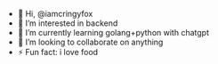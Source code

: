 - 👋 Hi, @iamcringyfox
- 👀 I’m interested in backend
- 🌱 I’m currently learning golang+python with chatgpt
- 💞️ I’m looking to collaborate on anything
- ⚡ Fun fact: i love food

<!---
iamcringyfox/iamcringyfox is a ✨ special ✨ repository because its `README.md` (this file) appears on your GitHub profile.
You can click the Preview link to take a look at your changes.
--->
